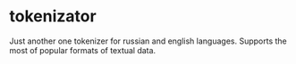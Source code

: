 # tokenizator
Just another one tokenizer for russian and english languages. Supports the most of popular formats of textual data.

